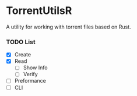 # TorrentUtilsR

A utility for working with torrent files based on Rust.

### TODO List

- [x] Create
- [x] Read
  - [ ] Show Info
  - [ ] Verify
- [ ] Preformance
- [ ] CLI
